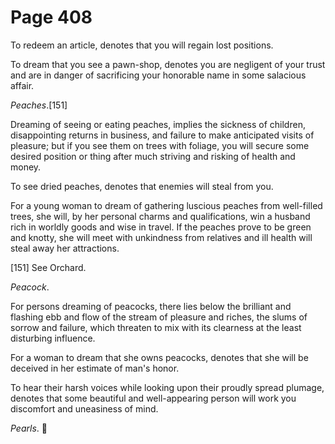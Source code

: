 # Page 408
To redeem an article, denotes that you will regain lost positions.


To dream that you see a pawn-shop, denotes you are negligent
of your trust and are in danger of sacrificing your honorable
name in some salacious affair.


_Peaches_.[151]


Dreaming of seeing or eating peaches, implies the sickness of children,
disappointing returns in business, and failure to make anticipated
visits of pleasure; but if you see them on trees with foliage,
you will secure some desired position or thing after much striving
and risking of health and money.


To see dried peaches, denotes that enemies will steal from you.


For a young woman to dream of gathering luscious peaches from
well-filled trees, she will, by her personal charms and qualifications,
win a husband rich in worldly goods and wise in travel.
If the peaches prove to be green and knotty, she will meet
with unkindness from relatives and ill health will steal
away her attractions.



[151] See Orchard.


_Peacock_.


For persons dreaming of peacocks, there lies below the brilliant
and flashing ebb and flow of the stream of pleasure and riches,
the slums of sorrow and failure, which threaten to mix with its
clearness at the least disturbing influence.


For a woman to dream that she owns peacocks, denotes that she
will be deceived in her estimate of man's honor.


To hear their harsh voices while looking upon their proudly spread plumage,
denotes that some beautiful and well-appearing person will work you discomfort
and uneasiness of mind.


_Pearls_.
